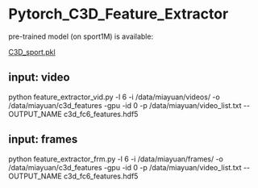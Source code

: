 # Pytorch_C3D_Feature_Extractor

pre-trained model (on sport1M) is available:

[C3D_sport.pkl](http://imagelab.ing.unimore.it/files/c3d_pytorch/c3d.pickle)

## input: video
python feature_extractor_vid.py -l 6 -i /data/miayuan/videos/ -o /data/miayuan/c3d_features -gpu -id 0 -p /data/miayuan/video_list.txt --OUTPUT_NAME c3d_fc6_features.hdf5

## input: frames
python feature_extractor_frm.py -l 6 -i /data/miayuan/frames/ -o /data/miayuan/c3d_features -gpu -id 0 -p /data/miayuan/video_list.txt --OUTPUT_NAME c3d_fc6_features.hdf5


